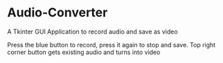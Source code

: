 # Audio-Converter
A Tkinter GUI Application to record audio and save as video

Press the blue button to record, press it again to stop and save. Top right corner button gets existing audio and turns into video
